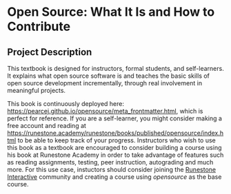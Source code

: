 # Open Source: What It Is and How to Contribute

## Project Description

This textbook is designed for instructors, formal students, and self-learners. It explains what open source software is and teaches the basic skills of open source development incrementally, through real involvement in meaningful projects.

This book is continuously deployed here: https://pearcej.github.io/opensource/meta_frontmatter.html, which is perfect for reference. If you are a self-learner, you might consider making a free account and reading at https://runestone.academy/runestone/books/published/opensource/index.html to be able to keep track of your progress. Instructors who wish to use this book as a textbook are encouraged to  consider building a course using his book at Runestone Academy in order to take advantage of features such as reading assignments, testing, peer instruction, autograding and much more. For this use case, instuctors should consider joining the [Runestone Interactive](https://runestoneinteractive.org/) community and creating a course using *opensource* as the base course.
